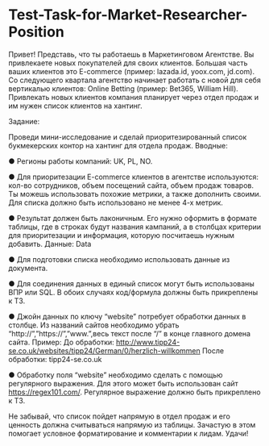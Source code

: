 # Test-Task-for-Market-Researcher-Position

Привет!
Представь, что ты работаешь в Маркетинговом Агентстве. Вы привлекаете новых покупателей для своих клиентов. Большая часть ваших клиентов это E-commerce (пример: lazada.id, yoox.com, jd.com).
Со следующего квартала агентство начинает работать с новой для себя вертикалью клиентов: Online Betting (пример: Bet365, William Hill). Привлекать новых клиентов компания планирует через отдел продаж и им нужен список клиентов на хантинг.

Задание:

Проведи мини-исследование и сделай приоритезированный список букмекерских контор на хантинг для отдела продаж.
Вводные:

●	Регионы работы компаний: UK, PL, NO.

●	Для приоритезации E-commerce клиентов в агентстве используются: кол-во сотрудников, объем посещений сайта, объем продаж товаров. Ты можешь использовать похожие метрики, а также дополнить своими. Для списка должно быть использовано не менее 4-х метрик. 

●	Результат должен быть лаконичным. Его нужно оформить в формате таблицы, где в строках будут названия кампаний, а в столбцах критерии для приоритезации и информация, которую посчитаешь нужным добавить.
Данные:
Data

●	Для подготовки списка необходимо использовать данные из документа.

●	Для соединения данных в единый список могут быть использованы ВПР или SQL. В обоих случаях код/формула должны быть прикреплены к ТЗ.

●	Джойн данных по ключу “website” потребует обработки данных в столбце.
Из названий сайтов необходимо убрать “http://”,”https://”,”www.”,весь текст после “/” в конце главного домена сайта. Пример: 
До обработки: http://www.tipp24-se.co.uk/websites/tipp24/German/0/herzlich-willkommen
После обработки: tipp24-se.co.uk

●	Обработку поля “website” необходимо сделать с помощью регулярного выражения. Для этого может быть использован сайт https://regex101.com/. Регулярное выражение должно быть прикреплено к ТЗ. 


Не забывай, что список пойдет напрямую в отдел продаж и его ценность должна считываться напрямую из таблицы. Зачастую в этом помогает условное форматирование и комментарии к лидам.
Удачи!
